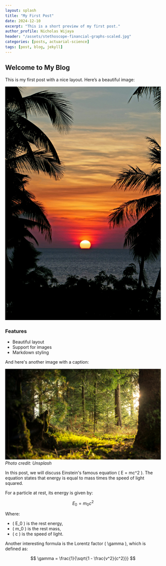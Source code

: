 ```yaml
---
layout: splash
title: "My First Post"
date: 2024-12-10
excerpt: "This is a short preview of my first post."
author_profile: Nicholas Wijaya
header: "/assets/stethoscope-financial-graphs-scaled.jpg"
categories: [posts, actuarial-science]
tags: [post, blog, jekyll]
---
```



## Welcome to My Blog

This is my first post with a nice layout. Here’s a beautiful image:

![A Stunning Sunset](/assets/sunset.jpg)

### Features

- Beautiful layout
- Support for images
- Markdown styling

And here's another image with a caption:

![A Calm Forest](/assets/forest.jpg)
*Photo credit: Unsplash*


In this post, we will discuss Einstein's famous equation \( E = mc^2 \). The equation states that energy is equal to mass times the speed of light squared.

For a particle at rest, its energy is given by:

$$
E_0 = m_0 c^2
$$

Where:
- \( E_0 \) is the rest energy,
- \( m_0 \) is the rest mass,
- \( c \) is the speed of light.

Another interesting formula is the Lorentz factor \( \gamma \), which is defined as:

$$
\gamma = \frac{1}{\sqrt{1 - \frac{v^2}{c^2}}}
$$






